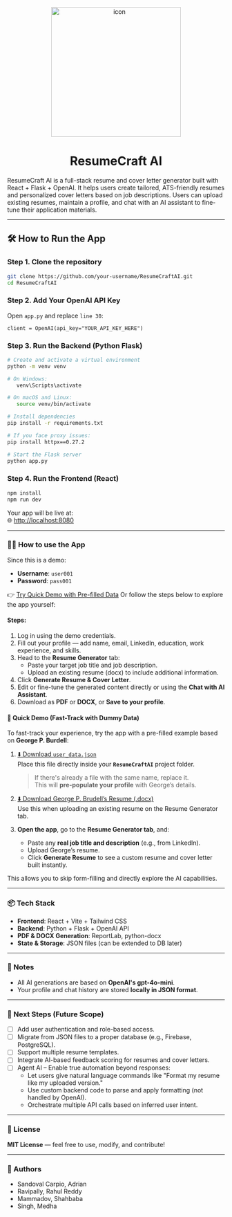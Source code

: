 <div align="center">
  <img 
    src="https://github.com/user-attachments/assets/be4b6bd9-3c10-4878-b55f-2c63b007f434" 
    alt="icon" 
    width="300" 
    style="background: transparent; box-shadow: none; border: none;"
  />
   <h1>ResumeCraft AI</h1>
</div>

ResumeCraft AI is a full-stack resume and cover letter generator built with React + Flask + OpenAI. It helps users create tailored, ATS-friendly resumes and personalized cover letters based on job descriptions. Users can upload existing resumes, maintain a profile, and chat with an AI assistant to fine-tune their application materials.

---

## 🛠️ How to Run the App

### Step 1. **Clone the repository**
```bash
git clone https://github.com/your-username/ResumeCraftAI.git
cd ResumeCraftAI
```
### Step 2. **Add Your OpenAI API Key**
Open `app.py` and replace `line 30`:
```
client = OpenAI(api_key="YOUR_API_KEY_HERE")
```
### Step 3. **Run the Backend (Python Flask)**
```bash
# Create and activate a virtual environment
python -m venv venv

# On Windows:
   venv\Scripts\activate

# On macOS and Linux:
   source venv/bin/activate

# Install dependencies
pip install -r requirements.txt

# If you face proxy issues:
pip install httpx==0.27.2

# Start the Flask server
python app.py
```

### Step 4. Run the Frontend (React)

```bash
npm install
npm run dev
```
Your app will be live at:  
🌐 [http://localhost:8080](http://localhost:8080)

---

### 👨‍💻 How to use the App

Since this is a demo:

- **Username**: `user001`  
- **Password**: `pass001`

👉 [Try Quick Demo with Pre-filled Data](#-quick-demo-fast-track-with-example-profile)
Or follow the steps below to explore the app yourself:

#### Steps:
1. Log in using the demo credentials.
2. Fill out your profile — add name, email, LinkedIn, education, work experience, and skills.
3. Head to the **Resume Generator** tab:
   - Paste your target job title and job description.
   - Upload an existing resume (docx) to include additional information.
4. Click **Generate Resume & Cover Letter**.
5. Edit or fine-tune the generated content directly or using the **Chat with AI Assistant**.
6. Download as **PDF** or **DOCX**, or **Save to your profile**.

#### 🚀 Quick Demo (Fast-Track with Dummy Data)

To fast-track your experience, try the app with a pre-filled example based on **George P. Burdell**:

1. [⬇️ Download `user_data.json`](https://example.com/path-to-user_data.json)  
   Place this file directly inside your **`ResumeCraftAI`** project folder.  
   > If there's already a file with the same name, replace it.  
   This will **pre-populate your profile** with George’s details.

2. [⬇️ Download George P. Brudell’s Resume (.docx)](https://example.com/path-to-resume.docx)  
   Use this when uploading an existing resume on the Resume Generator tab.

3. **Open the app**, go to the **Resume Generator tab**, and:
   - Paste any **real job title and description** (e.g., from LinkedIn).
   - Upload George’s resume.
   - Click **Generate Resume** to see a custom resume and cover letter built instantly.

This allows you to skip form-filling and directly explore the AI capabilities.

---
### 📦 Tech Stack

- **Frontend**: React + Vite + Tailwind CSS  
- **Backend**: Python + Flask + OpenAI API  
- **PDF & DOCX Generation**: ReportLab, python-docx  
- **State & Storage**: JSON files (can be extended to DB later)

---

### 📌 Notes
- All AI generations are based on **OpenAI's gpt-4o-mini**.
- Your profile and chat history are stored **locally in JSON format**.
---

### 🧠 Next Steps (Future Scope)

- [ ] Add user authentication and role-based access.
- [ ] Migrate from JSON files to a proper database (e.g., Firebase, PostgreSQL).
- [ ] Support multiple resume templates.
- [ ] Integrate AI-based feedback scoring for resumes and cover letters.
- [ ] Agent AI – Enable true automation beyond responses:
  - Let users give natural language commands like "Format my resume like my uploaded version."
  - Use custom backend code to parse and apply formatting (not handled by OpenAI).
  - Orchestrate multiple API calls based on inferred user intent.
---

### 📄 License
**MIT License** — feel free to use, modify, and contribute!

---

### 👥 Authors

- Sandoval Carpio, Adrian  
- Ravipally, Rahul Reddy  
- Mammadov, Shahbaba  
- Singh, Medha

